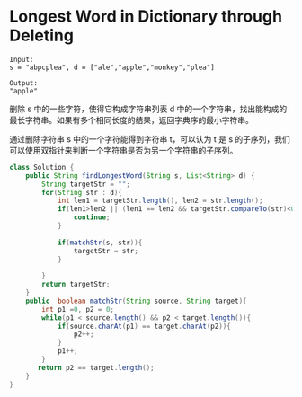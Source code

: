 # Longest Word in Dictionary through Deleting

```
Input:
s = "abpcplea", d = ["ale","apple","monkey","plea"]

Output: 
"apple"
```

删除 s 中的一些字符，使得它构成字符串列表 d 中的一个字符串，找出能构成的最长字符串。如果有多个相同长度的结果，返回字典序的最小字符串。

通过删除字符串 s 中的一个字符能得到字符串 t，可以认为 t 是 s 的子序列，我们可以使用双指针来判断一个字符串是否为另一个字符串的子序列。

```java
class Solution {
    public String findLongestWord(String s, List<String> d) {
        String targetStr = "";
        for(String str : d){
            int len1 = targetStr.length(), len2 = str.length();
            if(len1>len2 || (len1 == len2 && targetStr.compareTo(str)<0)){
                continue;
            }
               
            if(matchStr(s, str)){
                targetStr = str;
            }
            
        }
        return targetStr;
    }
    public  boolean matchStr(String source, String target){
        int p1 =0, p2 = 0;
        while(p1 < source.length() && p2 < target.length()){
            if(source.charAt(p1) == target.charAt(p2)){
                p2++;
            }
            p1++;
        }
       return p2 == target.length();
    }
}
```

